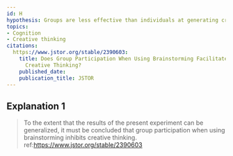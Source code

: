 ```yaml
---
id: H
hypothesis: Groups are less effective than individuals at generating creative solutions
topics:
- Cognition
- Creative thinking
citations:
  https://www.jstor.org/stable/2390603:
    title: Does Group Participation When Using Brainstorming Facilitate or Inhibit
      Creative Thinking?
    published_date: 
    publication_title: JSTOR
---
```

## Explanation 1

> To the extent that the results of the present experiment can be generalized, it must be concluded that group participation when using brainstorming inhibits creative thinking.
> ref:https://www.jstor.org/stable/2390603
